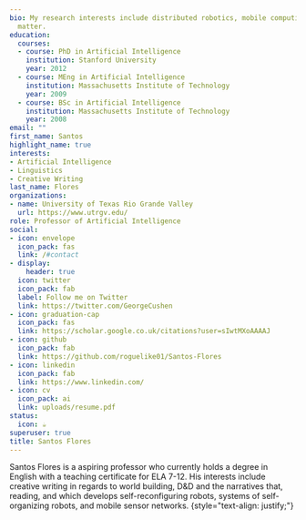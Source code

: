 ```yaml
---
bio: My research interests include distributed robotics, mobile computing and programmable
  matter.
education:
  courses:
  - course: PhD in Artificial Intelligence
    institution: Stanford University
    year: 2012
  - course: MEng in Artificial Intelligence
    institution: Massachusetts Institute of Technology
    year: 2009
  - course: BSc in Artificial Intelligence
    institution: Massachusetts Institute of Technology
    year: 2008
email: ""
first_name: Santos
highlight_name: true
interests:
- Artificial Intelligence
- Linguistics
- Creative Writing
last_name: Flores
organizations:
- name: University of Texas Rio Grande Valley
  url: https://www.utrgv.edu/
role: Professor of Artificial Intelligence
social:
- icon: envelope
  icon_pack: fas
  link: /#contact
- display:
    header: true
  icon: twitter
  icon_pack: fab
  label: Follow me on Twitter
  link: https://twitter.com/GeorgeCushen
- icon: graduation-cap
  icon_pack: fas
  link: https://scholar.google.co.uk/citations?user=sIwtMXoAAAAJ
- icon: github
  icon_pack: fab
  link: https://github.com/roguelike01/Santos-Flores
- icon: linkedin
  icon_pack: fab
  link: https://www.linkedin.com/
- icon: cv
  icon_pack: ai
  link: uploads/resume.pdf
status:
  icon: ☕️
superuser: true
title: Santos Flores
---
```


Santos Flores is a aspiring professor who currently holds a degree in English with a teaching certificate for ELA 7-12. His interests include creative writing in regards to world building, D&D and the narratives that, reading, and  which develops self-reconfiguring robots, systems of self-organizing robots, and mobile sensor networks.
{style="text-align: justify;"}
